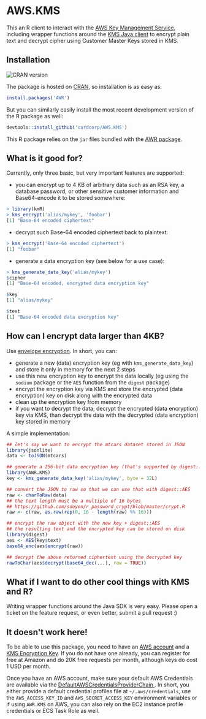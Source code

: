 # AWS.KMS

This an R client to interact with the [AWS Key Management Service](https://aws.amazon.com/kms), including wrapper functions around the [KMS Java client](http://docs.aws.amazon.com/AWSJavaSDK/latest/javadoc/com/amazonaws/services/kms/AWSKMSClient.html) to encrypt plain text and decrypt cipher using Customer Master Keys stored in KMS.

## Installation

![CRAN version](http://www.r-pkg.org/badges/version-ago/AWR.KMS)

The package is hosted on [CRAN](https://cran.r-project.org/package=AWR.KMS), so installation is as easy as:

```r
install.packages('AWR')
```

But you can similarly easily install the most recent development version of the R package as well:

```r
devtools::install_github('cardcorp/AWS.KMS')
```

This R package relies on the `jar` files bundled with the [AWR package](https://cran.r-project.org/package=AWR).

## What is it good for?

Currently, only three basic, but very important features are supported:

* you can encrypt up to 4 KB of arbitrary data such as an RSA key, a database password, or other sensitive customer information and Base64-encode it to be stored somewhere:

```r
> library(kmR)
> kms_encrypt('alias/mykey', 'foobar')
[1] "Base-64 encoded ciphertext"
```

* decrypt such Base-64 encoded ciphertext back to plaintext:

```r
> kms_encrypt('Base-64 encoded ciphertext')
[1] "foobar"
```

* generate a data encryption key (see below for a use case):

```r
> kms_generate_data_key('alias/mykey')
$cipher
[1] "Base-64 encoded, encrypted data encryption key"

$key
[1] "alias/mykey"

$text
[1] "Base-64 encoded data encryption key"

```

## How can I encrypt data larger than 4KB?

Use [envelope encryption](http://docs.aws.amazon.com/kms/latest/developerguide/concepts.html#enveloping). In short, you can:

* generate a new (data) encryption key (eg with `kms_generate_data_key`) and store it only in memory for the next 2 steps
* use this new encryption key to encrypt the data locally (eg using the `sodium` package or the `AES` function from the `digest` package)
* encrypt the encryption key via KMS and store the encrypted (data encryption) key on disk along with the encrypted data
* clean up the encryption key from memory
* if you want to decrypt the data, decrypt the encrypted (data encryption) key via KMS, than decrypt the data with the decrypted (data encryption) key stored in memory

A simple implementation:

```r
## let's say we want to encrypt the mtcars dataset stored in JSON
library(jsonlite)
data <- toJSON(mtcars)

## generate a 256-bit data encryption key (that's supported by digest::AES)
library(AWR.KMS)
key <- kms_generate_data_key('alias/mykey', byte = 32L)

## convert the JSON to raw so that we can use that with digest::AES
raw <- charToRaw(data)
## the text length must be a multiple of 16 bytes
## https://github.com/sdoyen/r_password_crypt/blob/master/crypt.R
raw <- c(raw, as.raw(rep(0, 16 - length(raw) %% 16)))

## encrypt the raw object with the new key + digest::AES
## the resulting text and the encrypted key can be stored on disk
library(digest)
aes <- AES(key$text)
base64_enc(aes$encrypt(raw))

## decrypt the above returned ciphertext using the decrypted key
rawToChar(aes$decrypt(base64_dec(...), raw = TRUE))
```

## What if I want to do other cool things with KMS and R?

Writing wrapper functions around the Java SDK is very easy. Please open a ticket on the feature request, or even better, submit a pull request :)

## It doesn't work here!

To be able to use this package, you need to have an [AWS account](https://aws.amazon.com/free) and a [KMS Encryption Key](https://console.aws.amazon.com/iam/home#encryptionKeys). If you do not have one already, you can register for free at Amazon and do 20K free requests per month, although keys do cost 1 USD per month.

Once you have an AWS account, make sure your default AWS Credentials are available via the [DefaultAWSCredentialsProviderChain ](http://docs.aws.amazon.com/sdk-for-java/v1/developer-guide/credentials.html). In short, you either provide a default credential profiles file at `~/.aws/credentials`, use the `AWS_ACCESS_KEY_ID` and `AWS_SECRET_ACCESS_KEY` environment variables or if using `AWR.KMS` on AWS, you can also rely on the EC2 instance profile credentials or ECS Task Role as well.
